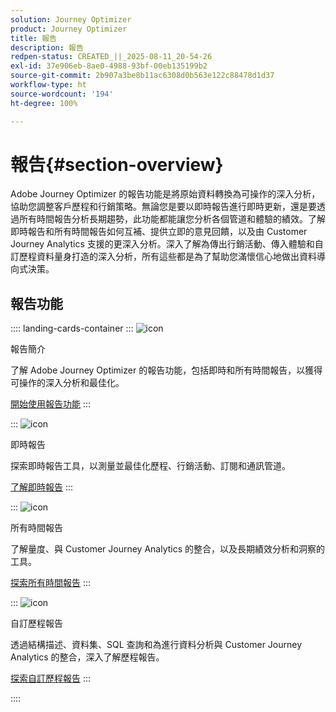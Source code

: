 ```yaml
---
solution: Journey Optimizer
product: Journey Optimizer
title: 報告
description: 報告
redpen-status: CREATED_||_2025-08-11_20-54-26
exl-id: 37e906eb-8ae0-4988-93bf-00eb135199b2
source-git-commit: 2b907a3be8b11ac6308d0b563e122c88478d1d37
workflow-type: ht
source-wordcount: '194'
ht-degree: 100%

---
```


# 報告{#section-overview}

Adobe Journey Optimizer 的報告功能是將原始資料轉換為可操作的深入分析，協助您調整客戶歷程和行銷策略。無論您是要以即時報告進行即時更新，還是要透過所有時間報告分析長期趨勢，此功能都能讓您分析各個管道和體驗的績效。了解即時報告和所有時間報告如何互補、提供立即的意見回饋，以及由 Customer Journey Analytics 支援的更深入分析。深入了解為傳出行銷活動、傳入體驗和自訂歷程資料量身打造的深入分析，所有這些都是為了幫助您滿懷信心地做出資料導向式決策。

## 報告功能

:::: landing-cards-container
:::
![icon](https://cdn.experienceleague.adobe.com/icons/book.svg?lang=zh-Hant)

報告簡介

了解 Adobe Journey Optimizer 的報告功能，包括即時和所有時間報告，以獲得可操作的深入分析和最佳化。

[開始使用報告功能](../using/reports/gs-reports.md)
:::

:::
![icon](https://cdn.experienceleague.adobe.com/icons/chart-line.svg?lang=zh-Hant)

即時報告

探索即時報告工具，以測量並最佳化歷程、行銷活動、訂閱和通訊管道。

[了解即時報告](live-report-landing-page.md)
:::

:::
![icon](https://cdn.experienceleague.adobe.com/icons/list-check.svg?lang=zh-Hant)

所有時間報告

了解量度、與 Customer Journey Analytics 的整合，以及長期績效分析和洞察的工具。

[探索所有時間報告](channel-report-landing-page.md)
:::

:::
![icon](https://cdn.experienceleague.adobe.com/icons/code-branch.svg?lang=zh-Hant)

自訂歷程報告

透過結構描述、資料集、SQL 查詢和為進行資料分析與 Customer Journey Analytics 的整合，深入了解歷程報告。

[探索自訂歷程報告](reports-landing-page.md)
:::

::::
